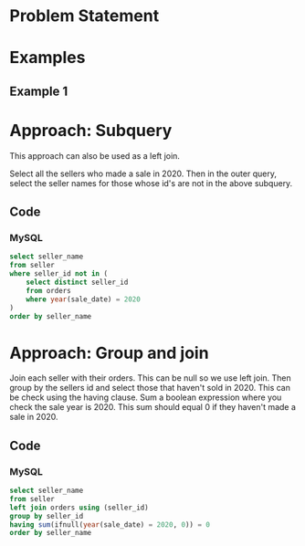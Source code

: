 # Problem Statement

# Examples
## Example 1

# Approach: Subquery
This approach can also be used as a left join.

Select all the sellers who made a sale in 2020.
Then in the outer query, select the seller names for those whose id's are not in the above subquery.
## Code
### MySQL
```sql
select seller_name
from seller
where seller_id not in (
    select distinct seller_id
    from orders 
	where year(sale_date) = 2020
)
order by seller_name
```
# Approach: Group and join
Join each seller with their orders.
This can be null so we use left join.
Then group by the sellers id and select those that haven't sold in 2020.
This can be check using the having clause. 
Sum a boolean expression where you check the sale year is 2020. 
This sum should equal 0 if they haven't made a sale in 2020.
## Code
### MySQL
```sql
select seller_name
from seller
left join orders using (seller_id)
group by seller_id
having sum(ifnull(year(sale_date) = 2020, 0)) = 0
order by seller_name
```